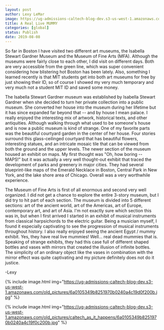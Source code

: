 ```yaml
---
layout: post
author: Lexy LeMar
image: https://ug-admissions-caltech-blog-dev.s3-us-west-1.amazonaws.com/old_pictures/6a0105349b8251970b0240a4c19d13200b.jpg
title: A Real Live MUMMY
categories: [global]
status: Publish
date: 2019-08-08
---
```


So far in Boston I have visited two different art museums, the Isabella Stewart Gardner Museum and the Museum of Fine Arts (MFA). Although the museums were fairly close to each other, I did visit on different days. Both are very accessible from the green line, which was super convenient considering how blistering hot Boston has been lately. Also, something I learned recently is that MIT students get into both art museums for free by just showing their ID, so of course I showed my very much temporary and very much not a student MIT ID and saved some money.

  The Isabella Stewart Gardner museum was established by Isabella Stewart Gardner when she decided to turn her private collection into a public museum. She converted her house into the museum during her lifetime but it has since expanded far beyond that -- and by house I mean palace. I really enjoyed the interesting mix of artwork, historical texts, and other antiquities. Although walking through what used to be someone's house and is now a public museum is kind of strange. One of my favorite parts was the beautiful courtyard garden in the center of her house. Four stories surround this glass-ceilinged courtyard that has beautiful flowers, interesting statues, and an intricate mosaic tile that can be viewed from both the ground and the upper levels. The newer section of the museum housed an exhibit on maps. My first thought was "Oh, how boring -- MAPS!" but it was actually a very well thought-out exhibit that traced the development of parks and greenery in major cities. They had several blueprint-like maps of the Emerald Necklace in Boston, Central Park in New York, and the lake shore area of Chicago. Overall was a very worthwhile experience.

  The Museum of Fine Arts is first of all enormous and second very well organized. I did not get a chance to explore the entire 3-story museum, but I did try to hit part of each section. The museum is divided into 5 different sections: art of the ancient world, art of the Americas, art of Europe, contemporary art, and art of Asia. I'm not exactly sure which section this was in, but when I first arrived I started in an exhibit of musical instruments from classical harpsichords to the electric guitar. Being a musician myself, I found it especially captivating to see the progression of musical instruments throughout history. I also really enjoyed seeing the ancient Egypt / mummy exhibit. Yes, they have real live mummies! Well... real dead mummies that is. Speaking of strange exhibits, they had this case full of different shaped bottles and vases with mirrors that created the illusion of infinite bottles. The simplicity of an ordinary object like the vases in combination with the mirror effect was quite captivating and my picture definitely does not do it justice.

-Lexy


{% include image.html img="https://ug-admissions-caltech-blog-dev.s3-us-west-1.amazonaws.com/old_pictures/6a0105349b8251970b0240a4c19d0f200b.jpg" %}

{% include image.html img="https://ug-admissions-caltech-blog-dev.s3-us-west-1.amazonaws.com/old_pictures/caltech_as_it_happens/6a0105349b8251970b0240a4c19f0c200b.jpg" %}
